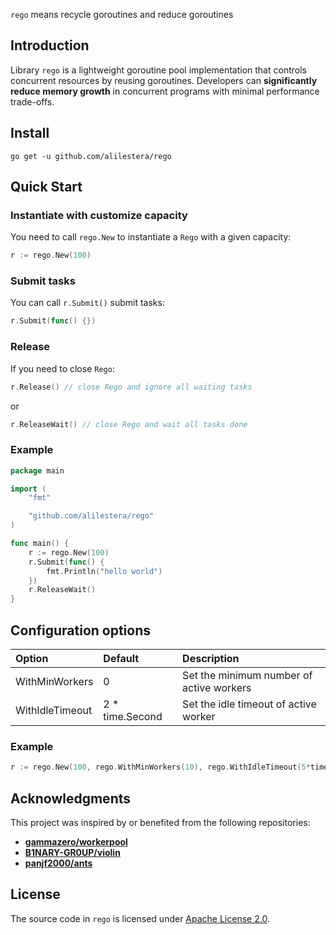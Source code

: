 `rego` means recycle goroutines and reduce goroutines

## Introduction

Library `rego` is a lightweight goroutine pool implementation that controls concurrent resources by reusing goroutines. Developers can **significantly reduce memory growth** in concurrent programs with minimal performance trade-offs.

## Install

```shell
go get -u github.com/alilestera/rego
```

## Quick Start

### Instantiate with customize capacity

You need to call `rego.New` to instantiate a `Rego` with a given capacity:

```go
r := rego.New(100)
```

### Submit tasks

You can call `r.Submit()` submit tasks:

```go
r.Submit(func() {})
```

### Release

If you need to close `Rego`:

```go
r.Release() // close Rego and ignore all waiting tasks
```

or

```go
r.ReleaseWait() // close Rego and wait all tasks done
```

### Example

```go
package main

import (
	"fmt"

	"github.com/alilestera/rego"
)

func main() {
	r := rego.New(100)
	r.Submit(func() {
		fmt.Println("hello world")
	})
	r.ReleaseWait()
}
```

## Configuration options

| Option          | Default         | Description                              |
| :-------------- | :-------------- | :--------------------------------------- |
| WithMinWorkers  | 0               | Set the minimum number of active workers |
| WithIdleTimeout | 2 * time.Second | Set the idle timeout of active worker    |

### Example

```go
r := rego.New(100, rego.WithMinWorkers(10), rego.WithIdleTimeout(5*time.Second))
```

## Acknowledgments

This project was inspired by or benefited from the following repositories:

- **[gammazero/workerpool](https://github.com/gammazero/workerpool)**
- **[B1NARY-GR0UP/violin](https://github.com/B1NARY-GR0UP/violin)**
- **[panjf2000/ants](https://github.com/panjf2000/ants)**

## License

The source code in `rego` is licensed under [Apache License 2.0](./LICENSE).